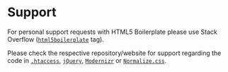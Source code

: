 # Support

For personal support requests with HTML5 Boilerplate please use Stack Overflow
([`html5boilerplate`](https://stackoverflow.com/questions/tagged/html5boilerplate) tag).
  
Please check the respective repository/website for support regarding the code in
  [`.htaccess`](https://github.com/h5bp/server-configs-apache),
  [`jQuery`](https://jquery.org/support/),
  [`Modernizr`](https://modernizr.com/) or
  [`Normalize.css`](https://github.com/necolas/normalize.css).
